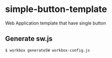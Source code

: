 # simple-button-template

Web Application template that have single button

## Generate sw.js

```sh
$ workbox generateSW workbox-config.js
```

